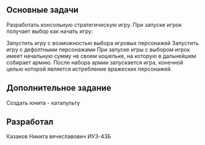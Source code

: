 __Основные задачи__
---
Разработать консольную стратегическую игру.
При запуске игрок получает выбор как начать игру:

Запустить игру с возможностью выбора игровых персонажей
Запустить игру с дефолтными персонажами
При запуске игры с выбором игрок имеет начальную сумму нв своем кошельке, на которую в дальнейшем собирает армию.
После набора армии запускается игра, конечной целью которой является истребление вражеских персонажей.

__Дополнительное задание__
---
Создать юнита - катапульту


__Разработал__
---
Казаков Никита вячеславович ИУ3-43Б
